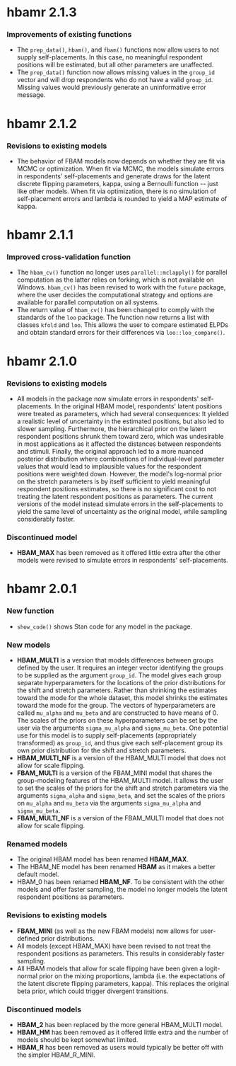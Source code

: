 # hbamr 2.1.3

### Improvements of existing functions

-   The `prep_data()`, `hbam()`, and `fbam()` functions now allow users to not supply self-placements. In this case, no meaningful respondent positions will be estimated, but all other parameters are unaffected.
-   The `prep_data()` function now allows missing values in the `group_id` vector and will drop respondents who do not have a valid `group_id`. Missing values would previously generate an uninformative error message. 

# hbamr 2.1.2

### Revisions to existing models

-   The behavior of FBAM models now depends on whether they are fit via MCMC or optimization. When fit via MCMC, the models simulate errors in respondents' self-placements and generate draws for the latent discrete flipping parameters, kappa, using a Bernoulli function -- just like other models. When fit via optimization, there is no simulation of self-placement errors and lambda is rounded to yield a MAP estimate of kappa.

# hbamr 2.1.1

### Improved cross-validation function

-   The `hbam_cv()` function no longer uses `parallel::mclapply()` for parallel computation as the latter relies on forking, which is not available on Windows. `hbam_cv()` has been revised to work with the `future` package, where the user decides the computational strategy and options are available for parallel computation on all systems. 
-   The return value of `hbam_cv()` has been changed to comply with the standards of the `loo` package. The function now returns a list with classes `kfold` and `loo`. This allows the user to compare estimated ELPDs and obtain standard errors for their differences via `loo::loo_compare()`. 

# hbamr 2.1.0

### Revisions to existing models

-   All models in the package now simulate errors in respondents' self-placements. In the original HBAM model, respondents' latent positions were treated as parameters, which had several consequences: It yielded a realistic level of uncertainty in the estimated positions, but also led to slower sampling. Furthermore, the hierarchical prior on the latent respondent positions shrunk them toward zero, which was undesirable in most applications as it affected the distances between respondents and stimuli. Finally, the original approach led to a more nuanced posterior distribution where combinations of individual-level parameter values that would lead to implausible values for the respondent positions were weighted down. However, the model's log-normal prior on the stretch parameters is by itself sufficient to yield meaningful respondent positions estimates, so there is no significant cost to not treating the latent respondent positions as parameters. The current versions of the model instead simulate errors in the self-placements to yield the same level of uncertainty as the original model, while sampling considerably faster.

### Discontinued model

-   **HBAM_MAX** has been removed as it offered little extra after the other models were revised to simulate errors in respondents' self-placements.

# hbamr 2.0.1

### New function

-   `show_code()` shows Stan code for any model in the package.

### New models

-   **HBAM_MULTI** is a version that models differences between groups defined by the user. It requires an integer vector identifying the groups to be supplied as the argument `group_id`. The model gives each group separate hyperparameters for the locations of the prior distributions for the shift and stretch parameters. Rather than shrinking the estimates toward the mode for the whole dataset, this model shrinks the estimates toward the mode for the group. The vectors of hyperparameters are called `mu_alpha` and `mu_beta` and are constructed to have means of 0. The scales of the priors on these hyperparameters can be set by the user via the arguments `sigma_mu_alpha` and `sigma_mu_beta`. One potential use for this model is to supply self-placements (appropriately transformed) as `group_id`, and thus give each self-placement group its own prior distribution for the shift and stretch parameters.
-   **HBAM_MULTI_NF** is a version of the HBAM_MULTI model that does not allow for scale flipping.
-   **FBAM_MULTI** is a version of the FBAM_MINI model that shares the group-modeling features of the HBAM_MULTI model. It allows the user to set the scales of the priors for the shift and stretch parameters via the arguments `sigma_alpha` and `sigma_beta`, and set the scales of the priors on `mu_alpha` and `mu_beta` via the arguments `sigma_mu_alpha` and `sigma_mu_beta`.
-   **FBAM_MULTI_NF** is a version of the FBAM_MULTI model that does not allow for scale flipping.

### Renamed models

-   The original HBAM model has been renamed **HBAM_MAX**.
-   The HBAM_NE model has been renamed **HBAM** as it makes a better default model.
-   HBAM_0 has been renamed **HBAM_NF**. To be consistent with the other models and offer faster sampling, the model no longer models the latent respondent positions as parameters.

### Revisions to existing models

-   **FBAM_MINI** (as well as the new FBAM models) now allows for user-defined prior distributions.
-   All models (except HBAM_MAX) have been revised to not treat the respondent positions as parameters. This results in considerably faster sampling.
-   All HBAM models that allow for scale flipping have been given a logit-normal prior on the mixing proportions, lambda (i.e. the expectations of the latent discrete flipping parameters, kappa). This replaces the original beta prior, which could trigger divergent transitions.

### Discontinued models

-   **HBAM_2** has been replaced by the more general HBAM_MULTI model.
-   **HBAM_HM** has been removed as it offered little extra and the number of models should be kept somewhat limited.
-   **HBAM_R** has been removed as users would typically be better off with the simpler HBAM_R_MINI.
